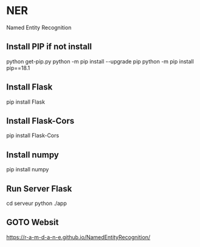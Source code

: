 # NER

Named Entity Recognition

## Install PIP if not install

python get-pip.py
python -m pip install --upgrade pip
python -m pip install pip==18.1

## Install Flask

pip install Flask

## Install Flask-Cors

pip install Flask-Cors

## Install numpy

pip install numpy

## Run Server Flask

cd serveur
python ./app

## GOTO Websit

https://r-a-m-d-a-n-e.github.io/NamedEntityRecognition/

